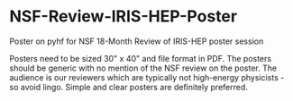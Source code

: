# NSF-Review-IRIS-HEP-Poster
Poster on pyhf for NSF 18-Month Review of IRIS-HEP poster session

Posters need to be sized 30" x 40" and file format in PDF.
The posters should be generic with no mention of the NSF review on the poster.
The audience is our reviewers which are typically not high-energy physicists - so avoid lingo.  Simple and clear posters are definitely preferred.
